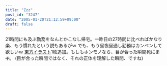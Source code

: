 ```yaml
---
title: "Zzz"
post_id: "3247"
date: "2005-01-20T21:12:59+09:00"
draft: false
---
```



21時間にも及ぶ勤務をなんとかこなし帰宅。一昨日の27時間に比べればかなり楽、もう慣れたという説もあるがｗ でも、もう昼夜昼通し勤務はカンベンして欲しいｗ [東方イラスト](/3246)1枚追加。もしもホンモノなら、<del>目が合った瞬間死にます</del>。 (目が合った瞬間ではなく、それの正体を理解した瞬間、ですね)
